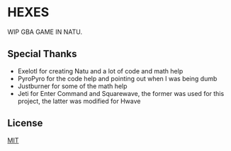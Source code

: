 # HEXES

WIP GBA GAME IN NATU.

## Special Thanks

- Exelotl for creating Natu and a lot of code and math help
- PyroPyro for the code help and pointing out when I was being dumb
- Justburner for some of the math help
- Jeti for Enter Command and Squarewave, the former was used for this project, the latter was modified for Hwave

## License

[MIT](LICENSE)
